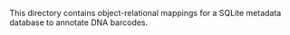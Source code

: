 This directory contains object-relational mappings for a SQLite metadata database to annotate DNA barcodes.
